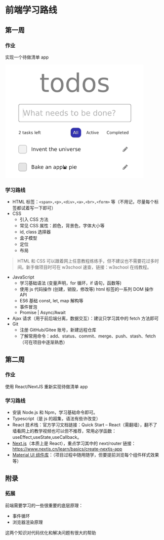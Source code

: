 # 前端学习路线

## 第一周

### 作业

实现一个待做清单 app

![todos](./res/todos.png)

### 学习路线

- HTML 标签：`<span>,<p>,<div>,<a>,<br>,<form>` 等（不用记，尽量每个标签都试着写一下即可）
- CSS
  - 引入 CSS 方法
  - 常见 CSS 属性：颜色，背景色，字体大小等
  - id, class 选择器
  - 盒子模型
  - 定位
  - 布局

> HTML 和 CSS 可以跟着网上任意教程练练手，但不建议也不需要花过多时间。新手做项目时可在 w3school 速查，链接：w3school 在线教程。

- JavaScript
  - 学习基础语法 (变量声明，for 循环，if 语句，函数等)
  - 使用 js 代码操作 (创建，销毁，修改等) html 标签的一系列 DOM 操作 API
  - ES6 基础 const, let, map 解构等
  - 事件冒泡
  - Promise | Async/Await
- Ajax 请求（用于前后端分离，数据交互）：建议只学习其中的 fetch 方法即可
- Git
  - 注册 GitHub/Gitee 账号，新建远程仓库
  - 了解常用命令：add、status、commit、merge、push、stash、fetch（可在项目中逐渐熟悉）

## 第二周

### 作业

使用 React/NextJS 重新实现待做清单 app

### 学习路线

- 安装 Node.js 和 Npm，学习基础命令即可。
- Typescript（是 js 的超集，语法有些许改变）
- React 技术栈：官方学习文档链接：Quick Start – React（需翻墙），翻不了墙看网上的教学视频也可以但不推荐，常用必学函数：useEffect,useState,useCallback。
- [Next.js](https://www.nextjs.cn/learn/basics/create-nextjs-app)（本质上是 React），重点学习其中的 next/router
    链接：https://www.nextjs.cn/learn/basics/create-nextjs-app
- [Material UI 组件库](https://mui.com/)：（项目过程中随用随学，但要提前浏览每个组件样式效果等）

## 附录

### 拓展

前端需要学习的一些很重要的底层原理：

- 事件循环
- 浏览器渲染原理

这两个知识对代码优化和解决问题有很大的帮助